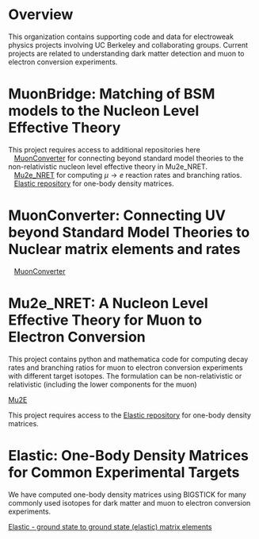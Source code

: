 
# Overview  

This organization contains supporting code and data for electroweak physics projects involving UC Berkeley and collaborating groups.
Current projects are related to understanding dark matter detection and muon to electron conversion experiments.

# MuonBridge: Matching of BSM models to the Nucleon Level Effective Theory  

This project requires access to additional repositories here  
&nbsp;&nbsp; [MuonConverter](https://github.com/Berkeley-Electroweak-Physics/MuonConverter) for connecting beyond standard model theories to the non-relativistic nucleon level effective theory in Mu2e_NRET.  
&nbsp;&nbsp; [Mu2e_NRET](https://github.com/Berkeley-Electroweak-Physics/Mu2e_NRET)  for computing $\mu\rightarrow e$ reaction rates and branching ratios.  
&nbsp;&nbsp; [Elastic repository](https://github.com/Berkeley-Electroweak-Physics/Elastic) for one-body density matrices.    

# MuonConverter: Connecting UV beyond Standard Model Theories to Nuclear matrix elements and rates  

&nbsp;&nbsp; [MuonConverter](https://github.com/Berkeley-Electroweak-Physics/MuonConverter)  

# Mu2e_NRET: A Nucleon Level Effective Theory for Muon to Electron Conversion  

This project contains python and mathematica code for computing decay rates and branching
ratios for muon to electron conversion experiments with different target isotopes.   The
formulation can be non-relativistic or relativistic (including the lower components for the muon)

[Mu2E](https://github.com/Berkeley-Electroweak-Physics/Mu2e_NRET)  

This project requires access to the [Elastic repository](https://github.com/Berkeley-Electroweak-Physics/Elastic) for one-body density matrices.

# Elastic: One-Body Density Matrices for Common Experimental Targets  

We have computed one-body density matrices using BIGSTICK for many commonly used isotopes for
dark matter and muon to electron conversion experiments.

[Elastic - ground state to ground state (elastic) matrix elements](https://github.com/Berkeley-Electroweak-Physics/Elastic)

